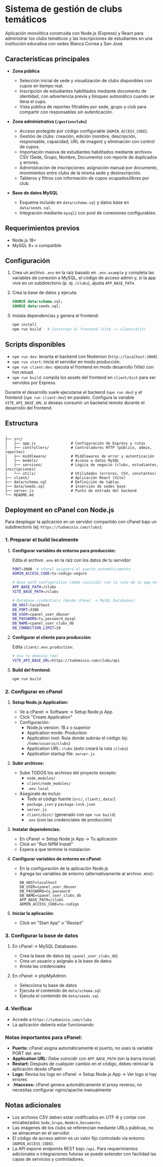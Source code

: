 # Sistema de gestión de clubs temáticos

Aplicación monolítica construida con Node.js (Express) y React para administrar los clubs temáticos y las inscripciones de estudiantes en una institución educativa con sedes Blanca Correa y San José.

## Características principales

- **Zona pública**
  - Selección inicial de sede y visualización de clubs disponibles con cupos en tiempo real.
  - Inscripción de estudiantes habilitados mediante documento de identidad, con advertencia previa y bloqueo automático cuando se llena el cupo.
  - Vista pública de reportes filtrables por sede, grupo y club para compartir con responsables sin autenticación.

- **Zona administrativa (`/gestionclubs`)**
  - Acceso protegido por código configurable (`ADMIN_ACCESS_CODE`).
  - Gestión de clubs: creación, edición (nombre, descripción, responsable, capacidad, URL de imagen) y eliminación con control de cupos.
  - Importación masiva de estudiantes habilitados mediante archivos CSV (Sede, Grupo, Nombre, Documento) con reporte de duplicados y errores.
  - Administración de inscripciones: asignación manual por documento, movimientos entre clubs de la misma sede y desinscripción.
  - Tableros y filtros con información de cupos ocupados/libres por club.

- **Base de datos MySQL**
  - Esquema incluido en `data/schema.sql` y datos base en `data/seeds.sql`.
  - Integración mediante `mysql2` con pool de conexiones configurables.

## Requerimientos previos

- Node.js 18+
- MySQL 8+ o compatible

## Configuración

1. Crea un archivo `.env` en la raíz basado en `.env.example` y completa las variables de conexión a MySQL, el código de acceso admin y, si la app vive en un subdirectorio (p. ej. `/clubs`), ajusta `APP_BASE_PATH`.
2. Crea la base de datos y ejecuta:

   ```sql
   SOURCE data/schema.sql;
   SOURCE data/seeds.sql;
   ```

3. Instala dependencias y genera el frontend:

   ```bash
   npm install
   npm run build   # Construye el frontend (Vite -> client/dist)
   ```

## Scripts disponibles

- `npm run dev`: levanta el backend con Nodemon (`http://localhost:3000`).
- `npm run start`: inicia el servidor en modo producción.
- `npm run client:dev`: ejecuta el frontend en modo desarrollo (Vite) con hot reload.
- `npm run build`: compila los assets del frontend en `client/dist` para ser servidos por Express.

Durante el desarrollo suele ejecutarse el backend (`npm run dev`) y el frontend (`npm run client:dev`) en paralelo. Configura la variable `VITE_API_BASE_URL` si deseas consumir un backend remoto durante el desarrollo del frontend.

## Estructura

```
.
├── src/
│   ├── app.js                # Configuración de Express y rutas
│   ├── controllers/          # Controladores HTTP (público, admin, reportes)
│   ├── middleware/           # Middlewares de error y autenticación
│   ├── models/               # Acceso a datos MySQL
│   ├── services/             # Lógica de negocio (clubs, estudiantes, inscripciones)
│   └── utils/                # Utilidades (errores, CSV, constantes)
├── client/                   # Aplicación React (Vite)
├── data/schema.sql           # Definición de tablas
├── data/seeds.sql            # Inserción de sedes base
├── server.js                 # Punto de entrada del backend
└── README.md
```

## Deployment en cPanel con Node.js

Para desplegar la aplicación en un servidor compartido con cPanel bajo un subdirectorio (ej: `https://tudominio.com/clubs`):

### 1. Preparar el build localmente

1. **Configurar variables de entorno para producción:**

   Edita el archivo `.env` en la raíz con los datos de tu servidor:
   ```bash
   PORT=3000  # cPanel asignará el puerto automáticamente
   ADMIN_ACCESS_CODE=tu-codigo-seguro

   # Base path configuration (debe coincidir con la ruta de tu app en cPanel)
   APP_BASE_PATH=/clubs
   VITE_BASE_PATH=/clubs

   # Database credentials (desde cPanel -> MySQL Databases)
   DB_HOST=localhost
   DB_PORT=3306
   DB_USER=cpanel_user_dbuser
   DB_PASSWORD=tu_password_mysql
   DB_NAME=cpanel_user_clubs_db
   DB_CONNECTION_LIMIT=10
   ```

2. **Configurar el cliente para producción:**

   Edita `client/.env.production`:
   ```bash
   # Usa tu dominio real
   VITE_API_BASE_URL=https://tudominio.com/clubs/api
   ```

3. **Build del frontend:**
   ```bash
   npm run build
   ```

### 2. Configurar en cPanel

1. **Setup Node.js Application:**
   - Ve a cPanel → Software → Setup Node.js App
   - Click "Create Application"
   - Configuración:
     - Node.js version: 18.x o superior
     - Application mode: Production
     - Application root: Ruta donde subirás el código (ej: `/home/usuario/clubs`)
     - Application URL: `clubs` (esto creará la ruta `/clubs`)
     - Application startup file: `server.js`

2. **Subir archivos:**
   - Sube TODOS los archivos del proyecto excepto:
     - `node_modules/`
     - `client/node_modules/`
     - `.env.local`
   - Asegúrate de incluir:
     - Todo el código fuente (`src/`, `client/`, `data/`)
     - `package.json` y `package-lock.json`
     - `server.js`
     - `client/dist/` (generado con `npm run build`)
     - `.env` (con las credenciales de producción)

3. **Instalar dependencias:**
   - En cPanel → Setup Node.js App → Tu aplicación
   - Click en "Run NPM Install"
   - Espera a que termine la instalación

4. **Configurar variables de entorno en cPanel:**
   - En la configuración de la aplicación Node.js
   - Agrega las variables de entorno (alternativamente al archivo .env):
     ```
     DB_HOST=localhost
     DB_USER=cpanel_user_dbuser
     DB_PASSWORD=tu_password
     DB_NAME=cpanel_user_clubs_db
     APP_BASE_PATH=/clubs
     ADMIN_ACCESS_CODE=tu-codigo
     ```

5. **Iniciar la aplicación:**
   - Click en "Start App" o "Restart"

### 3. Configurar la base de datos

1. En cPanel → MySQL Databases:
   - Crea la base de datos (ej: `cpanel_user_clubs_db`)
   - Crea un usuario y asígnalo a la base de datos
   - Anota las credenciales

2. En cPanel → phpMyAdmin:
   - Selecciona tu base de datos
   - Ejecuta el contenido de `data/schema.sql`
   - Ejecuta el contenido de `data/seeds.sql`

### 4. Verificar

- Accede a `https://tudominio.com/clubs`
- La aplicación debería estar funcionando

### Notas importantes para cPanel:

- **Puerto:** cPanel asigna automáticamente el puerto, no uses la variable PORT del .env
- **Application URL:** Debe coincidir con `APP_BASE_PATH` (sin la barra inicial)
- **Restart:** Después de cualquier cambio en el código, debes reiniciar la aplicación desde cPanel
- **Logs:** Revisa los logs en cPanel → Setup Node.js App → Ver logs si hay errores
- **.htaccess:** cPanel genera automáticamente el proxy reverso, no necesitas configurar nginx/apache manualmente

## Notas adicionales

- Los archivos CSV deben estar codificados en UTF-8 y contar con encabezados `Sede,Grupo,Nombre,Documento`.
- Las imágenes de los clubs se referencian mediante URLs públicas, no se almacenan en el servidor.
- El código de acceso admin es un valor fijo controlado vía entorno (`ADMIN_ACCESS_CODE`).
- La API expone endpoints REST bajo `/api`. Para requerimientos adicionales o integraciones futuras se puede extender con facilidad las capas de servicios y controladores.
